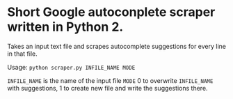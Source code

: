 # Short Google autoconplete scraper written in Python 2.

Takes an input text file and scrapes autocomplete suggestions for every line in that file.

Usage:
`python scraper.py INFILE_NAME MODE`

`INFILE_NAME` is the name of the input file 
`MODE` 0 to overwrite `INFILE_NAME` with suggestions, 1 to create new file and write the suggestions there.